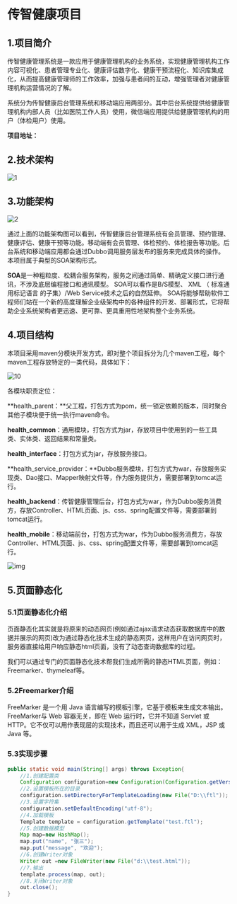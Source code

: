 # 传智健康项目

## 1.项目简介

传智健康管理系统是一款应用于健康管理机构的业务系统，实现健康管理机构工作内容可视化、患者管理专业化、健康评估数字化、健康干预流程化、知识库集成化，从而提高健康管理师的工作效率，加强与患者间的互动，增强管理者对健康管理机构运营情况的了解。

系统分为传智健康后台管理系统和移动端应用两部分。其中后台系统提供给健康管理机构内部人员（比如医院工作人员）使用，微信端应用提供给健康管理机构的用户（体检用户）使用。

**项目地址：**

## 2.技术架构

![1](H:\blog\1.png)



## 3.功能架构



![2](H:\blog\2.png)

通过上面的功能架构图可以看到，传智健康后台管理系统有会员管理、预约管理、健康评估、健康干预等功能。移动端有会员管理、体检预约、体检报告等功能。后台系统和移动端应用都会通过Dubbo调用服务层发布的服务来完成具体的操作。本项目属于典型的SOA架构形式。

​	**SOA**是一种粗粒度、松耦合服务架构，服务之间通过简单、精确定义接口进行通讯，不涉及底层编程接口和通讯模型。 SOA可以看作是B/S模型、 XML （ 标准通用标记语言 的子集）/Web Service技术之后的自然延伸。 SOA将能够帮助软件工程师们站在一个新的高度理解企业级架构中的各种组件的开发、部署形式，它将帮助企业系统架构者更迅速、更可靠、更具重用性地架构整个业务系统。

## 4.项目结构

本项目采用maven分模块开发方式，即对整个项目拆分为几个maven工程，每个maven工程存放特定的一类代码，具体如下：

![10](H:\blog\10.png)



各模块职责定位：

**health_parent：**父工程，打包方式为pom，统一锁定依赖的版本，同时聚合其他子模块便于统一执行maven命令。

**health_common**：通用模块，打包方式为jar，存放项目中使用到的一些工具类、实体类、返回结果和常量类。

**health_interface**：打包方式为jar，存放服务接口。

**health_service_provider：**Dubbo服务模块，打包方式为war，存放服务实现类、Dao接口、Mapper映射文件等，作为服务提供方，需要部署到tomcat运行。

**health_backend**：传智健康管理后台，打包方式为war，作为Dubbo服务消费方，存放Controller、HTML页面、js、css、spring配置文件等，需要部署到tomcat运行。

**health_mobile**：移动端前台，打包方式为war，作为Dubbo服务消费方，存放Controller、HTML页面、js、css、spring配置文件等，需要部署到tomcat运行。

![img](H:\blog\L[_2V8AW9TJU1LZ$WY}Y~HM.png)

## 5.页面静态化

### 5.1页面静态化介绍

页面静态化其实就是将原来的动态网页(例如通过ajax请求动态获取数据库中的数据并展示的网页)改为通过静态化技术生成的静态网页，这样用户在访问网页时，服务器直接给用户响应静态html页面，没有了动态查询数据库的过程。

我们可以通过专门的页面静态化技术帮我们生成所需的静态HTML页面，例如：Freemarker、thymeleaf等。

### 5.2Freemarker介绍

FreeMarker 是一个用 Java 语言编写的模板引擎，它基于模板来生成文本输出。FreeMarker与 Web 容器无关，即在 Web 运行时，它并不知道 Servlet 或 HTTP。它不仅可以用作表现层的实现技术，而且还可以用于生成 XML，JSP 或 Java 等。

### 5.3实现步骤

```java
public static void main(String[] args) throws Exception{
    //1.创建配置类
    Configuration configuration=new Configuration(Configuration.getVersion());
    //2.设置模板所在的目录 
    configuration.setDirectoryForTemplateLoading(new File("D:\\ftl"));
    //3.设置字符集
    configuration.setDefaultEncoding("utf-8");
    //4.加载模板
    Template template = configuration.getTemplate("test.ftl");
    //5.创建数据模型
    Map map=new HashMap();
    map.put("name", "张三");
    map.put("message", "欢迎");
    //6.创建Writer对象
    Writer out =new FileWriter(new File("d:\\test.html"));
    //7.输出
    template.process(map, out);
    //8.关闭Writer对象
    out.close();
}
```







